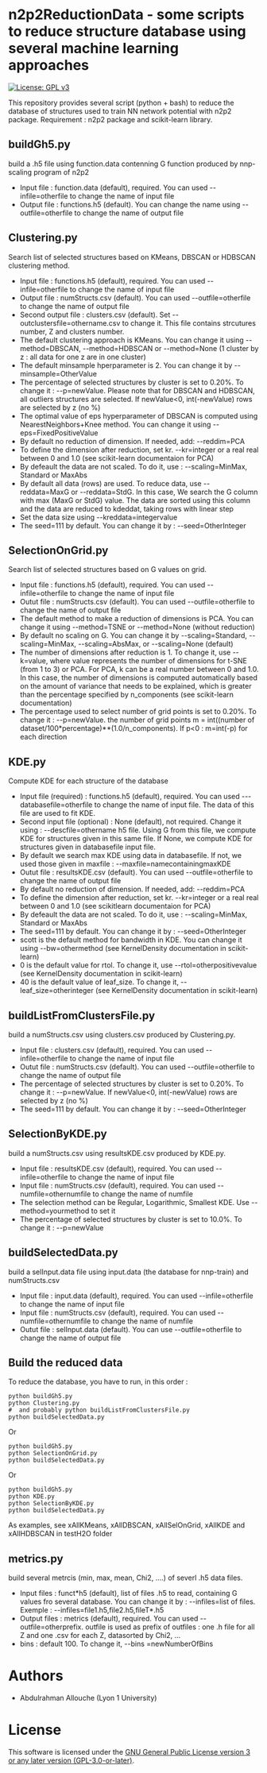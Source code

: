 n2p2ReductionData - some scripts to reduce structure database using several machine learning approaches
=======================================================================================================

[![License: GPL v3](https://img.shields.io/badge/License-GPLv3-blue.svg)](https://www.gnu.org/licenses/gpl-3.0)

This repository provides several script (python + bash) to reduce the database of structures used to train NN network potential with n2p2 package.
Requirement : n2p2 package and scikit-learn library.

## buildGh5.py
 build a .h5 file using function.data contenning G function produced by nnp-scaling program of n2p2 
 - Input  file : function.data (default), required. You can used --infile=otherfile to change the name of input file
 - Output file : functions.h5 (default). You can change the name using --outfile=otherfile to change the name of output file

## Clustering.py
 Search list of selected structures based on KMeans, DBSCAN or HDBSCAN clustering method.
 - Input  file : functions.h5 (default), required. You can used --infile=otherfile to change the name of input file
 - Output  file : numStructs.csv (default). You can used --outfile=otherfile to change the name of output file
 - Second output file : clusters.csv (default). Set --outclustersfile=othername.csv to change it. This file contains strcutures number, Z and clusters number.
 - The default clustering approach is KMeans. You can change it using --method=DBSCAN, --method=HDBSCAN or --method=None (1 cluster by z : all data for one z are in one cluster)
 - The default minsample hperparameter is 2. You can change it by --minsample=OtherValue
 - The percentage of selected structures by cluster is set to 0.20%. To change it : --p=newValue. Please note that for DBSCAN and HDBSCAN, all outliers structures are selected. If newValue<0, int(-newValue) rows are selected by z (no %)
 - The optimal value of eps hyperparameter of DBSCAN is computed using NearestNeighbors+Knee method. You can change it using --eps=FixedPositiveValue
 - By default no reduction of dimension. If needed, add: --reddim=PCA
 - To define the dimension after reduction, set kr. --kr=integer or a real real between 0 and 1.0 (see scikit-learn documentaion for PCA)
 - By defeault the data are not scaled. To do it, use : --scaling=MinMax, Standard or MaxAbs
 - By default all data (rows) are used. To reduce data, use --reddata=MaxG or --reddata=StdG. In this case, We search the G column with max (MaxG or StdG) value. The data are sorted using this column and the data are reduced to kdeddat, taking rows with linear step
 - Set the data size using --kreddata=integervalue
 - The seed=111 by default. You can change it by : --seed=OtherInteger
   
## SelectionOnGrid.py
 Search list of selected structures based on G values on grid.
 - Input  file : functions.h5 (default), required. You can used --infile=otherfile to change the name of input file
 - Outut  file : numStructs.csv (default). You can used --outfile=otherfile to change the name of output file
 - The default method to make a reduction of dimensions is PCA. You can change it using --method=TSNE or --method=None (without reduction)
 - By default no scaling on G. You can change it by --scaling=Standard, --scaling=MinMax, --scaling=AbsMax, or --scaling=None (default)
 - The number of dimensions after reduction is 1. To change it, use --k=value, where value represents the number of dimensions for t-SNE (from 1 to 3) or PCA. For PCA, k can be a real number between 0 and 1.0. In this case, the number of dimensions is computed automatically based on the amount of variance that needs to be explained, which is greater than the percentage specified by n_components (see scikit-learn documentation)
 - The percentage used to select number of grid points is set to 0.20%. To change it : --p=newValue.  the number of grid points m = int((number of dataset/100*percentage)**(1.0/n_components). If p<0 : m=int(-p) for each direction

## KDE.py
 Compute KDE for each structure of the database
 - Input  file (required) : functions.h5 (default), required. You can used ---databasefile=otherfile to change the name of input file. The data of this file are used to fit KDE.
 - Second input file (optional) : None (default), not required. Change it using : --descfile=othername h5 file. Using G from this file, we compute KDE for structures given in this same file. If None, we compute KDE for structures given in databasefile input file. 
 - By default we search max KDE using data in databasefile. If not, we used those given in maxfile : --maxfile=namecontainingmaxKDE
 - Outut  file : resultsKDE.csv (default). You can used --outfile=otherfile to change the name of output file
 -  By default no reduction of dimension. If needed, add: --reddim=PCA
 - To define the dimension after reduction, set kr. --kr=integer or a real real between 0 and 1.0 (see scikitlearn documentaion for PCA)
 - By defeault the data are not scaled. To do it, use : --scaling=MinMax, Standard or MaxAbs
 - The seed=111 by default. You can change it by : --seed=OtherInteger
 - scott is the default method for bandwidth in KDE. You can change it using --bw=othermethod (see KernelDensity documentation in scikit-learn)
 - 0 is the default value for rtol. To change it, use --rtol=otherpositivevalue  (see KernelDensity documentation in scikit-learn)
 - 40 is the default value of leaf_size. To change it, --leaf_size=otherinteger (see KernelDensity documentation in scikit-learn)

## buildListFromClustersFile.py
 build a numStructs.csv using clusters.csv produced by Clustering.py. 
 - Input  file : clusters.csv (default), required. You can used --infile=otherfile to change the name of input file
 - Outut  file : numStructs.csv (default). You can used --outfile=otherfile to change the name of output file
 - The percentage of selected structures by cluster is set to 0.20%. To change it : --p=newValue.  If newValue<0, int(-newValue) rows are selected by z (no %)
 - The seed=111 by default. You can change it by : --seed=OtherInteger

## SelectionByKDE.py
build a numStructs.csv using  resultsKDE.csv produced by KDE.py. 
 - Input  file : resultsKDE.csv (default), required. You can used --infile=otherfile to change the name of input file
 - Input  file :  numStructs.csv (default), required. You can used --numfile=othernumfile to change the name of numfile
 - The selection method can be  Regular, Logarithmic, Smallest KDE. Use --method=yourmethod to set it
 - The percentage of selected structures by cluster is set to 10.0%. To change it : --p=newValue

## buildSelectedData.py
 build a selInput.data file using input.data (the database for nnp-train) and  numStructs.csv
 - Input  file : input.data (default), required. You can used --infile=otherfile to change the name of input file
 - Input  file :  numStructs.csv (default), required. You can used --numfile=othernumfile to change the name of numfile
 - Outut  file : selInput.data (default). You can use --outfile=otherfile to change the name of output file

   
## Build the reduced data
To reduce the database, you have to run, in this order :
```
python buildGh5.py
python Clustering.py
#  and probably python buildListFromClustersFile.py
python buildSelectedData.py
```
Or
```
python buildGh5.py
python SelectionOnGrid.py
python buildSelectedData.py
```
Or
```
python buildGh5.py
python KDE.py
python SelectionByKDE.py
python buildSelectedData.py
```
As examples, see xAllKMeans, xAllDBSCAN, xAllSelOnGrid, xAllKDE and xAllHDBSCAN in testH2O folder 

## metrics.py
 build several metrcis (min, max, mean, Chi2, ....) of severl .h5 data files.
 - Input files : funct\*h5 (default), list of files .h5 to read, containing G values fro several database. You can change it by : --infiles=list of files. Exemple : --infiles=file1.h5,file2.h5,fileT\*.h5
 - Output files : metrics (default), required. You can used --outfile=otherprefix. outfile is used as prefix of outfiles : one .h file for all Z and one .csv for each Z, datasorted by Chi2, ...
 - bins  :  default 100. To change it, --bins =newNumberOfBins
 
# Authors
 - Abdulrahman Allouche (Lyon 1 University)

# License
This software is licensed under the [GNU General Public License version 3 or any later version (GPL-3.0-or-later)](https://www.gnu.org/licenses/gpl.txt).

